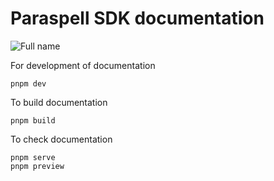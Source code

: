 # Paraspell SDK documentation
![Full name](https://user-images.githubusercontent.com/55763425/211901791-24ab9585-ebe2-4d54-9ef8-94400c1d5ad2.png)

For development of documentation
```
pnpm dev
```

To build documentation
```
pnpm build
```

To check documentation
```
pnpm serve
pnpm preview
```